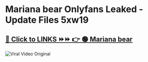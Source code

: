 
 # Mariana bear Onlyfans Leaked - Update Files 5xw19

## <h2><a href="https://clipsfans.com/Mariana_bear&ref=git">🔗 Click to LINKS ⏩⏩ 👉 🟢 Mariana bear </a></h2>

<a href="https://clipsfans.com/Mariana_bear&ref=git" rel="nofollow" data-target="animated-image.originalLink"><img src="https://i.ibb.co.com/xMMVF88/686577567.gif" alt="Viral Video Original" style="max-width: 100%; display: inline-block;" data-target="animated-image.originalImage"></a>

